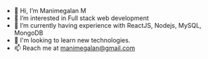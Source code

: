 - 👋 Hi, I’m Manimegalan M
- 👀 I’m interested in Full stack web development
- 🌱 I’m currently having experience with ReactJS, Nodejs, MySQL, MongoDB
- 💞️ I'm looking to learn new technologies.
- 📫 Reach me at manimegalan@gmail.com

<!--- https://manimegalan.netlify.app/ --->
